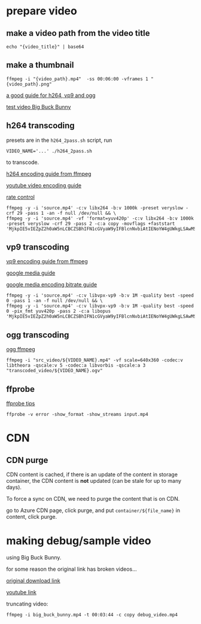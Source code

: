 
# prepare video

## make a video path from the video title
```
echo "{video_title}" | base64
```

## make a thumbnail
```
ffmpeg -i "{video_path}.mp4"  -ss 00:06:00 -vframes 1 "{video_path}.png"
```

[a good guide for h264, vp9 and ogg](https://www.s-config.com/video-transcoding-ffmpeg/)

[test video Big Buck Bunny](http://bbb3d.renderfarming.net/download.html)

## h264 transcoding

presets are in the `h264_2pass.sh` script, run 

```
VIDEO_NAME='...' ./h264_2pass.sh
```

to transcode.

[h264 encoding guide from ffmpeg](https://trac.ffmpeg.org/wiki/Encode/H.264)

[youtube video encoding guide](https://trac.ffmpeg.org/wiki/Encode/YouTube)

[rate control](https://slhck.info/video/2017/03/01/rate-control.html)

```
ffmpeg -y -i 'source.mp4' -c:v libx264 -b:v 1000k -preset veryslow -crf 29 -pass 1 -an -f null /dev/null && \
ffmpeg -y -i 'source.mp4' -vf 'format=yuv420p' -c:v libx264 -b:v 1000k -preset veryslow -crf 29 -pass 2 -c:a copy -movflags +faststart 'MjkpIE5vIEZpZ2h0aW5nLCBCZSBhIFN1cGVyaW9yIFBlcnNvbiAtIENoYW4gUWkgLSAwMS8yMy8yMDE4Cg==.mp4'
```


## vp9 transcoding
[vp9 encoding guide from ffmpeg](https://trac.ffmpeg.org/wiki/Encode/VP9)

[google media guide](https://developers.google.com/media/vp9/settings/vod/)

[google media encoding bitrate guide](https://developers.google.com/media/vp9/settings#encoding_bitrates)

```
ffmpeg -y -i 'source.mp4' -c:v libvpx-vp9 -b:v 1M -quality best -speed 0 -pass 1 -an -f null /dev/null && \
ffmpeg -y -i 'source.mp4' -c:v libvpx-vp9 -b:v 1M -quality best -speed 0 -pix_fmt yuv420p -pass 2 -c:a libopus 'MjkpIE5vIEZpZ2h0aW5nLCBCZSBhIFN1cGVyaW9yIFBlcnNvbiAtIENoYW4gUWkgLSAwMS8yMy8yMDE4Cg==.webm'
```

## ogg transcoding
[ogg ffmpeg](https://trac.ffmpeg.org/wiki/TheoraVorbisEncodingGuide)

```
ffmpeg -i "src_video/${VIDEO_NAME}.mp4" -vf scale=640x360 -codec:v libtheora -qscale:v 5 -codec:a libvorbis -qscale:a 3 "transcoded_video/${VIDEO_NAME}.ogv"
```

## ffprobe
[ffprobe tips](https://trac.ffmpeg.org/wiki/FFprobeTips)


`ffprobe -v error -show_format -show_streams input.mp4`

# CDN

## CDN purge
CDN content is cached, if there is an update of the content in storage container, the CDN content is **not** updated (can be stale for up to many days).

To force a sync on CDN, we need to purge the content that is on CDN. 

go to Azure CDN page, click purge, and put `container/${file_name}` in content, click purge.


# making debug/sample video

using Big Buck Bunny.

for some reason the original link has broken videos...

[original download link](http://bbb3d.renderfarming.net/download.html) 

[youtube link](https://www.youtube.com/watch?v=YE7VzlLtp-4)

truncating video:

```
ffmpeg -i big_buck_bunny.mp4 -t 00:03:44 -c copy debug_video.mp4
```